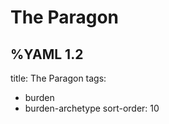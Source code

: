# The Paragon


%YAML 1.2
---
title: The Paragon
tags:
  - burden
  - burden-archetype
sort-order: 10